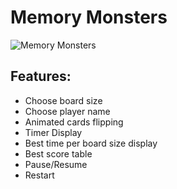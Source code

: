 # Memory Monsters
		
![Memory Monsters](https://github.com/PrisonerM13/memoryMonsters/blob/master/gif/MemoryMonsters.gif "Memory Monsters")

## Features:
+ Choose board size
+ Choose player name
+ Animated cards flipping
+ Timer Display
+ Best time per board size display
+ Best score table
+ Pause/Resume
+ Restart
